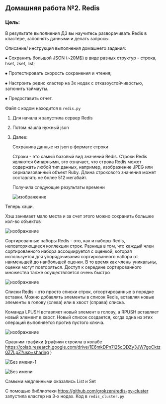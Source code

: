 ## Домашняя работа №2. Redis

### Цель: 

В результате выполнения ДЗ вы научитесь разворачивать Redis в кластере, заполнять данными и делать запросы.

Описание/ инструкция выполнения домашнего задания:

⦁	Сохранить большой JSON (~20МБ) в виде разных структур - строка, hset, zset, list;

⦁	Протестировать скорость сохранения и чтения;

⦁	Настроить редис кластер на 3х нодах с отказоустойчивостью, затюнить 
таймауты.

⦁	Предоставить отчет.


Файл с кодом находится в `redis.py`

1) Для начала я запустила сервер Redis
2) Потом нашла нужный json
3) Далее:

   Сохранила данные из json в формате строки

   Строки - это самый базовый вид значений Redis. Строки Redis являются бинарными, это означает, что строка Redis может содержать любой тип данных, например, изображение JPEG или сериализованный объект Ruby. Длина строкового значения может составлять не более 512 мегабайт.

   Получила следующие результаты времени
   

    ![изображение](https://github.com/KatyaProkhorchuk/SBT_DB_2023/assets/77965300/57807267-a9dd-4b4f-b0a9-abc6b60e7e85)


  Теперь хэши.

  Хэш занимает мало места и за счет этого можно сохранить большее кол-во объектов


![изображение](https://github.com/KatyaProkhorchuk/SBT_DB_2023/assets/77965300/3de17aa9-ac6c-4fe1-80fa-189c986edd6c)


  Сортированные наборы Redis - это, как и наборы Redis, неповторяющиеся коллекции строк. Разница в том, что каждый член сортированного набора ассоциируется с оценкой, которая используется для упорядочивания сортированного набора от наименьшей до наибольшей оценки. В то время как члены уникальны, оценки могут повторяться. Доступ к середине сортированного множества также осуществляется очень быстро

  ![изображение](https://github.com/KatyaProkhorchuk/SBT_DB_2023/assets/77965300/af54e946-77be-4904-88cc-453e0f365b29)


  Списки Redis - это просто списки строк, отсортированные в порядке вставки. Можно добавлять элементы в список Redis, вставляя новые элементы в голову (слева) или в хвост (справа) списка.

Команда LPUSH вставляет новый элемент в голову, а RPUSH вставляет новый элемент в хвост. Новый список создается, когда одна из этих операций выполняется против пустого ключа. 


   ![изображение](https://github.com/KatyaProkhorchuk/SBT_DB_2023/assets/77965300/61df9f77-dfc8-4eb0-a0ad-cb5e3f548789)

   Сравним графики (графики строила в колабе https://colab.research.google.com/drive/1E6mkDPn7l25cQDZy3JW7goCktz0Z7LpZ?usp=sharing )

  ![Без имени-1](https://github.com/KatyaProkhorchuk/SBT_DB_2023/assets/77965300/9c6c2876-54e5-428f-a85e-bd6aa1bd9ff1)


   ![Без имени](https://github.com/KatyaProkhorchuk/SBT_DB_2023/assets/77965300/7ed6a3d5-4431-4599-9a05-f71181fa6bbf)

   Самыми медленными оказались List и Set

   C помощью библиотеки https://github.com/grokzen/redis-py-cluster запустила кластер на 3-х нодах. Код в `redis_cluster.py`
